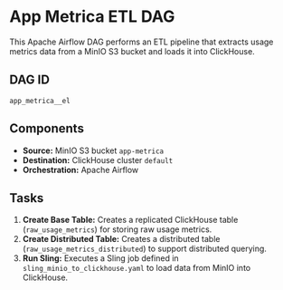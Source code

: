 # App Metrica ETL DAG

This Apache Airflow DAG performs an ETL pipeline that extracts usage metrics data from a MinIO S3 bucket and loads it into ClickHouse.

## DAG ID
`app_metrica__el`

## Components
- **Source:** MinIO S3 bucket `app-metrica`
- **Destination:** ClickHouse cluster `default`
- **Orchestration:** Apache Airflow

## Tasks
1. **Create Base Table:** Creates a replicated ClickHouse table (`raw_usage_metrics`) for storing raw usage metrics.
2. **Create Distributed Table:** Creates a distributed table (`raw_usage_metrics_distributed`) to support distributed querying.
3. **Run Sling:** Executes a Sling job defined in `sling_minio_to_clickhouse.yaml` to load data from MinIO into ClickHouse.
